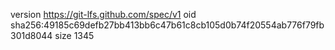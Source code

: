 version https://git-lfs.github.com/spec/v1
oid sha256:49185c69defb27bb413bb6c47b61c8cb105d0b74f20554ab776f79fb301d8044
size 1345
